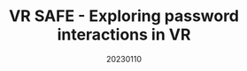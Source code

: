 ---
title: "VR SAFE - Exploring password interactions in VR"
team: "Shivani verma | Anisha Verma | Anjanesh Indranil | Yash H. Bharani"
tags: VR Quest Unity

video_provider: "youtube"
video_id:

header:
    teaser: /assets/img/projects/2023/course_project_8.jpg

overview: VR SAFE is a virtual reality experience, in which users create and input passwords to unlock various elements. This project aims to explore the usability of password entry within a 3D virtual environment, utilising innovative interaction methods. The deliverable will include the analysis, focusing on usability, memorability, and feasibility.


project-link:

active: "yes"
type: "course"
year: "2023"
date: 20230110

---